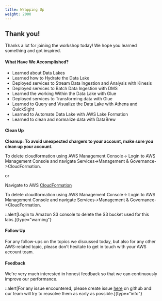 ```yaml
---
title: Wrapping Up
weight: 2000
---
```


## Thank you!

Thanks a lot for joining the workshop today! We hope you learned something and got inspired.

#### What Have We Accomplished?

- Learned about Data Lakes
- Learned how to Hydrate the Data Lake
- Deployed services to Stream Data Ingestion and Analysis with Kinesis
- Deployed services to Batch Data Ingestion with DMS
- Learned the working Within the Data Lake with Glue
- Deployed services to Transforming data with Glue
- Learned to Query and Visualize the Data Lake with Athena and QuickSight
- Learned to Automate Data Lake with AWS Lake Formation
- Learned to clean and normalize data with DataBrew

#### Clean Up

**Cleanup: To avoid unexpected chargers to your account, make sure you clean up your account**.

To delete cloudformation using AWS Management Console-> Login to AWS Management Console and navigate Services->Management & Governance->CloudFormation.

or

Navigate to AWS [CloudFormation](https://console.aws.amazon.com/cloudformation/home?region=us-east-1#/stacks?filter=active)

To delete cloudformation using AWS Management Console-> Login to AWS Management Console and navigate Services->Management & Governance->CloudFormation.

::alert[Login to Amazon S3 console to delete the S3 bucket used for this labs.]{type="warning"}

#### Follow Up

For any follow-ups on the topics we discussed today, but also for any other AWS-related topic, please don't hesitate to get in touch with your AWS account team.

#### Feedback

We're very much interested in honest feedback so that we can continuously improve our performance.

::alert[For any issue encountered, please create issue [here](https://github.com/aws-samples/data-engineering-for-aws-immersion-day) on github and our team will try to reasolve them as early as possible.]{type="info"}